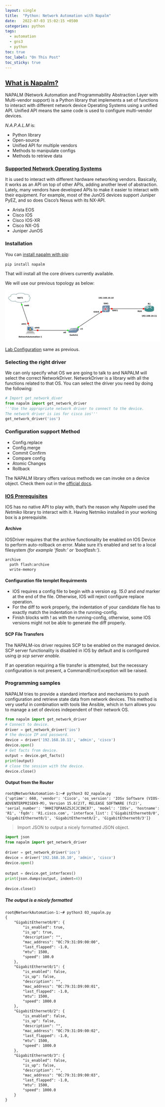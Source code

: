 ```yaml
---
layout: single
title:  "Python: Network Automation with Napalm"
date:   2022-07-03 15:02:15 +0500
categories: python
tags: 
  - automation
  - gns3
  - python
toc: true
toc_label: "On This Post"
toc_sticky: true
---
```


## [What is Napalm?](https://napalm.readthedocs.io/en/latest/index.html)
NAPALM (Network Automation and Programmability Abstraction Layer with Multi-vendor support) is a Python library that implements a set of functions to interact with different network device Operating Systems using a unified API. Unified API means the same code is used to configure multi-vendor devices.

_N.A.P.A.L.M_ is:

- Python library
- Open-source
- Unified API for multiple vendors
- Methods to manipulate configs
- Methods to retrieve data

### [Supported Network Operating Systems](https://napalm.readthedocs.io/en/latest/support/index.html)

It is used to interact with different hardware networking vendors. Basically, it works as an API on top of other APIs, adding another level of abstraction. Lately, many vendors have developed APIs to make it easier to interact with their equipment. For example, most of the JunOS devices support Juniper PyEZ, and so does Cisco’s Nexus with its NX-API.

- Arista EOS
- Cisco IOS
- Cisco IOS-XR
- Cisco NX-OS
- Juniper JunOS

### Installation

You can [install napalm with pip](https://napalm.readthedocs.io/en/latest/installation/index.html):

`pip install napalm`

That will install all the core drivers currently available.

We will use our previous topology as below:

![picture](/assets/images/network_automation.png)

[Lab Configuration](https://sydasif.github.io/python/telnetlib/#networkautomation-1-configuration) same as previous.

### Selecting the right driver

We can only specify what OS we are going to talk to and NAPALM will select the correct NetworkDriver. NetworkDriver is a library with all the functions related to that OS. You can select the driver you need by doing the following:

```py
# Import get_network_diver
from napalm import get_network_driver
'''Use the appropriate network driver to connect to the device.
The network driver is ios for cisco ios'''
get_network_driver('ios')
```

### Configuration support Method

- Config.replace
- Config.merge
- Commit Confirm
- Compare config
- Atomic Changes
- Rollback

The NAPALM library offers various methods we can invoke on a device object. Check them out in the [official docs](https://napalm.readthedocs.io/en/latest/base.html).

### [IOS Prerequisites](https://napalm.readthedocs.io/en/latest/support/ios.html)

IOS has no native API to play with, that’s the reason why _Napalm_ used the _Netmiko_ library to interact with it. Having Netmiko installed in your working box is a prerequisite.

#### Archive

IOSDriver requires that the archive functionality be enabled on IOS Device to perform auto-rollback on error. Make sure it’s enabled and set to a local filesystem _(for example ‘flash:’ or ‘bootflash:’)_.

```console
archive
  path flash:archive
  write-memory
```

#### Configuration file templet Requirments

- IOS requires a config file to begin with a version _eg. 15.0_ and _end_ marker at the end of the file. Otherwise, IOS will reject configure replace operation.
- For the diff to work properly, the indentation of your candidate file has to exactly match the indentation in the running-config.
- Finish blocks with ! as with the running-config, otherwise, some IOS versions might not be able to generate the diff properly.

#### SCP File Transfers

The NAPALM-ios driver requires SCP to be enabled on the managed device. SCP server functionality is disabled in IOS by default and is configured using _ip scp server enable_.

If an operation requiring a file transfer is attempted, but the necessary configuration is not present, a CommandErrorException will be raised.

### Programming samples

NAPALM tries to provide a standard interface and mechanisms to push configuration and retrieve state data from network devices. This method is very useful in combination with tools like Ansible, which in turn allows you to manage a set of devices independent of their network OS.

```py
from napalm import get_network_driver
# Connect to device.
driver = get_network_driver('ios')
# the device IP and password.
device = driver('192.168.10.11', 'admin', 'cisco') 
device.open()
# Get facts from device.
output = device.get_facts()
print(output)
# close the session with the device.
device.close()
```

#### Output from the Router

```console
root@NetworkAutomation-1:~# python3 02_napalm.py 
{'uptime': 660, 'vendor': 'Cisco', 'os_version': 'IOSv Software (VIOS-ADVENTERPRISEK9-M), Version 15.6(2)T, RELEASE SOFTWARE (fc2)', 'serial_number': '9HHI7QPAASZSJCJC1NC87', 'model': 'IOSv', 'hostname': 'R1', 'fqdn': 'R1.cisco.com', 'interface_list': ['GigabitEthernet0/0', 'GigabitEthernet0/1', 'GigabitEthernet0/2', 'GigabitEthernet0/3']}
```

> Import JSON to output a nicely formatted JSON object.

```py
import json
from napalm import get_network_driver

driver = get_network_driver('ios')
device = driver('192.168.10.10', 'admin', 'cisco')
device.open()

output = device.get_interfaces()
print(json.dumps(output, indent=4))

device.close()
```

##### The output is a nicely formatted

```console
root@NetworkAutomation-1:~# python3 03_napalm.py 
{
    "GigabitEthernet0/0": {
        "is_enabled": true,
        "is_up": true,
        "description": "",
        "mac_address": "0C:79:31:D9:00:00",
        "last_flapped": -1.0,
        "mtu": 1500,
        "speed": 100.0
    },
    "GigabitEthernet0/1": {
        "is_enabled": false,
        "is_up": false,
        "description": "",
        "mac_address": "0C:79:31:D9:00:01",
        "last_flapped": -1.0,
        "mtu": 1500,
        "speed": 1000.0
    },
    "GigabitEthernet0/2": {
        "is_enabled": false,
        "is_up": false,
        "description": "",
        "mac_address": "0C:79:31:D9:00:02",
        "last_flapped": -1.0,
        "mtu": 1500,
        "speed": 1000.0
    },
    "GigabitEthernet0/3": {
        "is_enabled": false,
        "is_up": false,
        "description": "",
        "mac_address": "0C:79:31:D9:00:03",
        "last_flapped": -1.0,
        "mtu": 1500,
        "speed": 1000.0
    }
}
```
